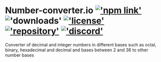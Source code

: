 # Number-converter.io [!['npm link'][npm-img]][npm-link]  !['downloads'][downloads]  [!['license'][license-img]][license-link]  [!['repository'][git-img]][git-link] [!['discord'][discord-img]][discord-link]

[npm-img]: https://img.shields.io/badge/npm-v1.0.0-ff4e02?logo=npm
[npm-link]: https://www.npmjs.com/package/number-converter.io
[downloads]:https://img.shields.io/npm/dt/bignumber.io?style=for-the-badge&logo=npm&color=%23cb0000
[license-link]:''
[license-img]:https://img.shields.io/badge/license-MIT-318299
[git-img]:https://img.shields.io/badge/Git--hub-161b22?logo=github
[git-link]:https://github.com/JossDev-Morales/Number-converter.io
[discord-img]:https://img.shields.io/badge/Discord-313338?logo=discord
[discord-link]:https://discord.com/users/564970023479934977
Converter of decimal and integer numbers in different bases such as octal, binary, hexadecimal and decimal and bases between 2 and 36 to other number bases